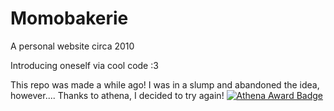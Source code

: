 # Momobakerie
A personal website circa 2010

Introducing oneself via cool code :3


This repo was made a while ago! I was in a slump and abandoned the idea, however....
Thanks to athena, I decided to try again!
[![Athena Award Badge](https://img.shields.io/endpoint?url=https%3A%2F%2Faward.athena.hackclub.com%2Fapi%2Fbadge)](https://award.athena.hackclub.com?utm_source=readme)
